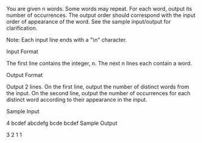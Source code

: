 You are given n words. Some words may repeat. For each word, output its number of occurrences. The output order should correspond with the input order of appearance of the word. See the sample input/output for clarification.

Note: Each input line ends with a "\n" character.

Input Format

The first line contains the integer, n.
The next n lines each contain a word.

Output Format

Output 2 lines.
On the first line, output the number of distinct words from the input.
On the second line, output the number of occurrences for each distinct word according to their appearance in the input.

Sample Input

4
bcdef
abcdefg
bcde
bcdef
Sample Output

3
2 1 1